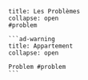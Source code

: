 
````ad-danger
title: Les Problèmes
collapse: open
#problem

```ad-warning
title: Appartement
collapse: open

Problem #problem 
```


````
